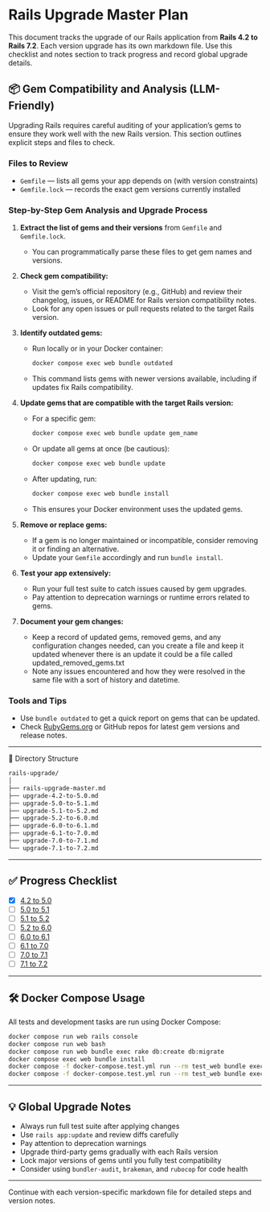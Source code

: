 # Rails Upgrade Master Plan

This document tracks the upgrade of our Rails application from **Rails 4.2 to Rails 7.2**. Each version upgrade has its own markdown file. Use this checklist and notes section to track progress and record global upgrade details.

## 📦 Gem Compatibility and Analysis (LLM-Friendly)

Upgrading Rails requires careful auditing of your application’s gems to ensure they work well with the new Rails version. This section outlines explicit steps and files to check.

### Files to Review

- `Gemfile` — lists all gems your app depends on (with version constraints)
- `Gemfile.lock` — records the exact gem versions currently installed

### Step-by-Step Gem Analysis and Upgrade Process

1. **Extract the list of gems and their versions** from `Gemfile` and `Gemfile.lock`.

   - You can programmatically parse these files to get gem names and versions.

2. **Check gem compatibility:**

   - Visit the gem’s official repository (e.g., GitHub) and review their changelog, issues, or README for Rails version compatibility notes.
   - Look for any open issues or pull requests related to the target Rails version.

3. **Identify outdated gems:**

   - Run locally or in your Docker container:
     ```bash
     docker compose exec web bundle outdated
     ```
   - This command lists gems with newer versions available, including if updates fix Rails compatibility.

4. **Update gems that are compatible with the target Rails version:**

   - For a specific gem:
     ```bash
     docker compose exec web bundle update gem_name
     ```
   - Or update all gems at once (be cautious):
     ```bash
     docker compose exec web bundle update
     ```
   - After updating, run:
     ```bash
     docker compose exec web bundle install
     ```
   - This ensures your Docker environment uses the updated gems.

5. **Remove or replace gems:**

   - If a gem is no longer maintained or incompatible, consider removing it or finding an alternative.
   - Update your `Gemfile` accordingly and run `bundle install`.

6. **Test your app extensively:**

   - Run your full test suite to catch issues caused by gem upgrades.
   - Pay attention to deprecation warnings or runtime errors related to gems.

7. **Document your gem changes:**
   - Keep a record of updated gems, removed gems, and any configuration changes needed, can you create a file and keep it updated whenever there is an update it could be a file called updated_removed_gems.txt
   - Note any issues encountered and how they were resolved in the same file with a sort of history and datetime.

### Tools and Tips

- Use `bundle outdated` to get a quick report on gems that can be updated.
- Check [RubyGems.org](https://rubygems.org/) or GitHub repos for latest gem versions and release notes.

---

📁 Directory Structure

```bash
rails-upgrade/
│
├── rails-upgrade-master.md
├── upgrade-4.2-to-5.0.md
├── upgrade-5.0-to-5.1.md
├── upgrade-5.1-to-5.2.md
├── upgrade-5.2-to-6.0.md
├── upgrade-6.0-to-6.1.md
├── upgrade-6.1-to-7.0.md
├── upgrade-7.0-to-7.1.md
└── upgrade-7.1-to-7.2.md
```

---

## ✅ Progress Checklist

- [x] [4.2 to 5.0](./upgrade-4.2-to-5.0.md)
- [ ] [5.0 to 5.1](./upgrade-5.0-to-5.1.md)
- [ ] [5.1 to 5.2](./upgrade-5.1-to-5.2.md)
- [ ] [5.2 to 6.0](./upgrade-5.2-to-6.0.md)
- [ ] [6.0 to 6.1](./upgrade-6.0-to-6.1.md)
- [ ] [6.1 to 7.0](./upgrade-6.1-to-7.0.md)
- [ ] [7.0 to 7.1](./upgrade-7.0-to-7.1.md)
- [ ] [7.1 to 7.2](./upgrade-7.1-to-7.2.md)

---

## 🛠️ Docker Compose Usage

All tests and development tasks are run using Docker Compose:

```sh
docker compose run web rails console
docker compose run web bash
docker compose run web bundle exec rake db:create db:migrate
docker compose exec web bundle install
docker compose -f docker-compose.test.yml run --rm test_web bundle exec rspec
docker compose -f docker-compose.test.yml run --rm test_web bundle exec rspec ./spec/controllers/api/v1/patients_controller_spec.rb:319
```

---

## 💡 Global Upgrade Notes

- Always run full test suite after applying changes
- Use `rails app:update` and review diffs carefully
- Pay attention to deprecation warnings
- Upgrade third-party gems gradually with each Rails version
- Lock major versions of gems until you fully test compatibility
- Consider using `bundler-audit`, `brakeman`, and `rubocop` for code health

---

Continue with each version-specific markdown file for detailed steps and version notes.
